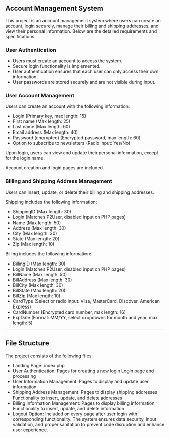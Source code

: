 ## Account Management System
This project is an account management system where users can create an account, login securely, manage their billing and shipping addresses, and view their personal information. Below are the detailed requirements and specifications:

### User Authentication
- Users must create an account to access the system.
- Secure login functionality is implemented.
- User authentication ensures that each user can only access their own information.
- User passwords are stored securely and are not visible during input.

### User Account Management
Users can create an account with the following information:
- Login (Primary key, max length: 15)
- First name (Max length: 25)
- Last name (Max length: 60)
- Email address (Max length: 40)
- Password (encrypted) (Encrypted password, max length: 60)
- Option to subscribe to newsletters  (Radio input: Yes/No)

Upon login, users can view and update their personal information, except for the login name.

Account creation and login pages are included.

### Billing and Shipping Address Management
Users can insert, update, or delete their billing and shipping addresses.

Shipping  includes the following information:
- ShippingID (Max length: 30)
- Login (Matches P2User, disabled input on PHP pages)
- Name (Max length: 50)
- Address (Max length: 30)
- City (Max length: 30)
- State (Max length: 20)
- Zip (Max length: 10)

Billing  includes the following information:
- BillingID (Max length: 30)
- Login (Matches P2User, disabled input on PHP pages)
- BillName (Max length: 50)
- BillAddress (Max length: 30)
- BillCity (Max length: 30)
- BillState (Max length: 20)
- BillZip (Max length: 10)
- CardType (Select or radio input: Visa, MasterCard, Discover, American Express)
- CardNumber (Encrypted card number, max length: 16)
- ExpDate (Format: MM/YY, select dropdowns for month and year, max length: 5)


______
## File Structure
The project consists of the following files:

- Landing Page: 
    index.php
- User Authentication:
    Pages for creating a new login
    Login page and processing
- User Information Management:
    Pages to display and update user information
- Shipping Address Management:
    Pages to display shipping addresses
    Functionality to insert, update, and delete addresses
- Billing Information Management:
    Pages to display billing information
    Functionality to insert, update, and delete information
- Logout Option: 
    Included on every page after user login with corresponding functionality.
    The system ensures data security, input validation, and proper sanitation to prevent code disruption and enhance user experience.